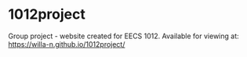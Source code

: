 # 1012project
Group project - website created for EECS 1012.
Available for viewing at: https://willa-n.github.io/1012project/

